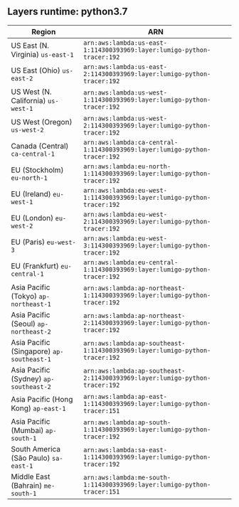 Layers runtime: python3.7
----
| Region | ARN |
| --- | --- |
|US East (N. Virginia)  `us-east-1`|`arn:aws:lambda:us-east-1:114300393969:layer:lumigo-python-tracer:192`|
|US East (Ohio)  `us-east-2`|`arn:aws:lambda:us-east-2:114300393969:layer:lumigo-python-tracer:192`|
|US West (N. California)  `us-west-1`|`arn:aws:lambda:us-west-1:114300393969:layer:lumigo-python-tracer:192`|
|US West (Oregon)  `us-west-2`|`arn:aws:lambda:us-west-2:114300393969:layer:lumigo-python-tracer:192`|
|Canada (Central)  `ca-central-1`|`arn:aws:lambda:ca-central-1:114300393969:layer:lumigo-python-tracer:192`|
|EU (Stockholm)  `eu-north-1`|`arn:aws:lambda:eu-north-1:114300393969:layer:lumigo-python-tracer:192`|
|EU (Ireland)  `eu-west-1`|`arn:aws:lambda:eu-west-1:114300393969:layer:lumigo-python-tracer:192`|
|EU (London)  `eu-west-2`|`arn:aws:lambda:eu-west-2:114300393969:layer:lumigo-python-tracer:192`|
|EU (Paris)  `eu-west-3`|`arn:aws:lambda:eu-west-3:114300393969:layer:lumigo-python-tracer:192`|
|EU (Frankfurt)  `eu-central-1`|`arn:aws:lambda:eu-central-1:114300393969:layer:lumigo-python-tracer:192`|
|Asia Pacific (Tokyo)  `ap-northeast-1`|`arn:aws:lambda:ap-northeast-1:114300393969:layer:lumigo-python-tracer:192`|
|Asia Pacific (Seoul)  `ap-northeast-2`|`arn:aws:lambda:ap-northeast-2:114300393969:layer:lumigo-python-tracer:192`|
|Asia Pacific (Singapore)  `ap-southeast-1`|`arn:aws:lambda:ap-southeast-1:114300393969:layer:lumigo-python-tracer:192`|
|Asia Pacific (Sydney)  `ap-southeast-2`|`arn:aws:lambda:ap-southeast-2:114300393969:layer:lumigo-python-tracer:192`|
|Asia Pacific (Hong Kong)  `ap-east-1`|`arn:aws:lambda:ap-east-1:114300393969:layer:lumigo-python-tracer:151`|
|Asia Pacific (Mumbai)  `ap-south-1`|`arn:aws:lambda:ap-south-1:114300393969:layer:lumigo-python-tracer:192`|
|South America (São Paulo)  `sa-east-1`|`arn:aws:lambda:sa-east-1:114300393969:layer:lumigo-python-tracer:192`|
|Middle East (Bahrain)  `me-south-1`|`arn:aws:lambda:me-south-1:114300393969:layer:lumigo-python-tracer:151`|
